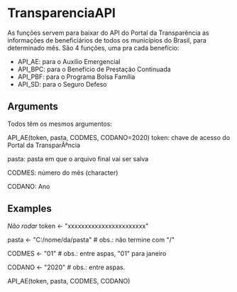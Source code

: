 # TransparenciaAPI

As funções servem para baixar do API do Portal da Transparência as informações de beneficiários de todos os municípios do Brasil, para determinado mês.
São 4 funções, uma pra cada benefício:
- API_AE: para o Auxílio Emergencial
- API_BPC: para o Benefício de Prestação Continuada
- API_PBF: para o Programa Bolsa Família
- API_SD: para o Seguro Defeso





## Arguments

Todos têm os mesmos argumentos:

API_AE(token, pasta, CODMES, CODANO=2020)
token: chave de acesso do Portal da TransparÃªncia

pasta: pasta em que o arquivo final vai ser salva

CODMES: número do mês (character)

CODANO: Ano


## Examples

*Não rodar*
token <- "xxxxxxxxxxxxxxxxxxxxxxx"

pasta <- "C:/nome/da/pasta" # obs.: não termine com "/"

CODMES <- "01"    # obs.: entre aspas, "01" para janeiro

CODANO <- "2020" # obs.: entre aspas.


API_AE(token, pasta, CODMES, CODANO)
